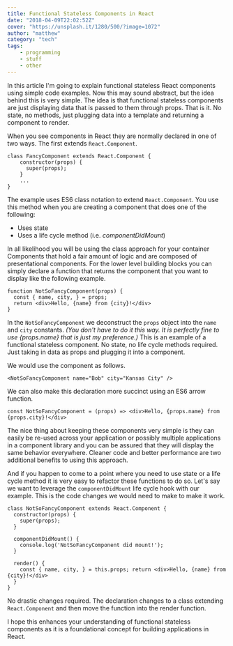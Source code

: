 ```yaml
---
title: Functional Stateless Components in React
date: "2018-04-09T22:02:52Z"
cover: "https://unsplash.it/1280/500/?image=1072"
author: "matthew"
category: "tech"
tags:
    - programming
    - stuff
    - other
---
```


In this article I'm going to explain functional stateless React components using simple code examples. Now this may sound abstract, but the idea behind this is very simple. The idea is that functional stateless components are just displaying data that is passed to them through props. That is it. No state, no methods, just plugging data into a template and returning a component to render.

When you see components in React they are normally declared in one of two ways. The first extends `React.Component`. 

```
class FancyComponent extends React.Component { 
    constructor(props) { 
      super(props); 
    } 
    ...
}
``` 

The example uses ES6 class notation to extend `React.Component`. You use this method when you are creating a component that does one of the following: 

* Uses state
* Uses a life cycle method (i.e. _componentDidMount_)

In all likelihood you will be using the class approach for your container Components that hold a fair amount of logic and are composed of presentational components. For the lower level building blocks you can simply declare a function that returns the component that you want to display like the following example. 

```
function NotSoFancyComponent(props) { 
  const { name, city, } = props; 
  return <div>Hello, {name} from {city}!</div> 
} 
```

In the `NotSoFancyComponent` we deconstruct the `props` object into the `name` and `city` constants. _(You don't have to do it this way. It is perfectly fine to use {props.name} that is just my preference.)_ This is an example of a functional stateless component. No state, no life cycle methods required. Just taking in data as props and plugging it into a component. 

We would use the component as follows. 
```
<NotSoFancyComponent name="Bob" city="Kansas City" />
```

We can also make this declaration more succinct using an ES6 arrow function. 

```
const NotSoFancyComponent = (props) => <div>Hello, {props.name} from {props.city}!</div>
```

The nice thing about keeping these components very simple is they can easily be re-used across your application or possibly multiple applications in a component library and you can be assured that they will display the same behavior everywhere. Cleaner code and better performance are two additional benefits to using this approach. 

And if you happen to come to a point where you need to use state or a life cycle method it is very easy to refactor these functions to do so. Let's say we want to leverage the `componentDidMount` life cycle hook with our example. This is the code changes we would need to make to make it work. 

```
class NotSoFancyComponent extends React.Component { 
  constructor(props) { 
    super(props); 
  } 
  
  componentDidMount() { 
    console.log('NotSoFancyComponent did mount!'); 
  } 
  
  render() { 
    const { name, city, } = this.props; return <div>Hello, {name} from {city}!</div> 
  } 
}
```

No drastic changes required. The declaration changes to a class extending `React.Component` and then move the function into the render function. 

I hope this enhances your understanding of functional stateless components as it is a foundational concept for building applications in React.